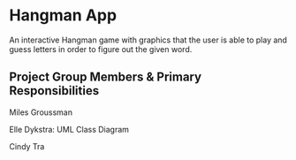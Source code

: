 # Hangman App
An interactive Hangman game with graphics that the user is able to play and guess letters in order to figure out the given word.

## Project Group Members & Primary Responsibilities
Miles Groussman

Elle Dykstra: UML Class Diagram

Cindy Tra

